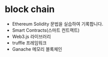 # block chain
- Ethereum Solidity 문법을 실습하여 기록합니다.
- Smart Contracts(스마트 컨트랙트)
- Web3.js 라이브러리
- truffle 프레임워크
- Ganache 메모리 블록체인
